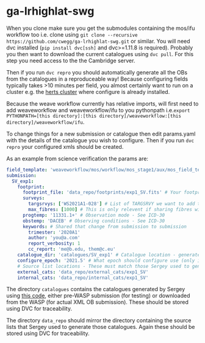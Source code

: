 # ga-lrhighlat-swg

When you clone make sure you get the submodules containing the mos/ifu workflow too i.e. clone using `git clone --recursive https://github.com/cwegg/ga-lrhighlat-swg.git` or similar.  You will need dvc installed (`pip install dvc[ssh]`  and dvc>=1.11.8 is required). Probably you then want to download the current catalogues using `dvc pull`. For this step you need access to the the Cambridge server.

Then if you run ```dvc repro``` you should automatically generate all the OBs from the catalogues in a reproduceable way! Because configuring fields typically takes >10 minutes per field, you almost certainly want to run on a cluster e.g. the [herts cluster](https://uhhpc.herts.ac.uk/wiki/index.php/WEAVE) where configure is already installed.

Because the weave workflow currently has relative imports, will first need to add weaveworkflow and weaveworkflow/ifu to you pythonpath i.e.`export PYTHONPATH=[this directory]:[this directory]/weaveworkflow:[this directory]/weaveworkflow/ifu`.

To change things for a new submission or catalogue then edit params.yaml with the details of the catalogue you wish to configure. Then if you run ```dvc repro``` your configured xmls should be created.


As an example from science verification the params are:
```yaml
field_template: 'weaveworkflow/mos/workflow/mos_stage1/aux/mos_field_template.fits' # Don't change this
submission:
  SV_exp1:
    footprint:
      footprint_file: 'data_repo/footprints/exp1_SV.fits' # Your footprint with RA/DEC/FIELDNAME
      surveys:
        targsrvys: ['WS2021A1-028'] # List of TARGSRVY we want to add to this submission. 
        max_fibres: [1000] # This is only relevent if sharing fibres with other fibres. Otherwise leave >=1000.
      progtemp: '11331.1+' # Observation mode - See ICD-30
      obstemp: 'DACEB' # Observing conditions - See ICD-30
      keywords: # Shared that change from submission to submission
        trimester: '2020A1'
        author: 'you@a.com'
        report_verbosity: 1
        cc_report: 'me@b.edu, them@c.eu'
    catalogue_dir: 'catalogues/SV_exp1' # Catalogue location - generated by Sergey
    configure_epoch: '2021.5' # What epoch should configure use (only important for proper motion/parallax) 
    # Source list locations - These must match those Sergey used to generate the catalogues
    external_cats: 'data_repo/external_cats/exp1_SV' 
    internal_cats: 'data_repo/internal_cats/exp1_SV'
```

The directory `catalogues` contains the catalogues generated by Sergey using [this code](https://github.com/segasai/weave_galr), either pre-WASP submission (for testing) or downloaded from the WASP (for actual XML OB submission). These should be stored using DVC for traceability.

The directory `data_repo` should mirror the directory containing the source lists that Sergey used to generate those catalogues. Again these should be stored using DVC for traceability.
